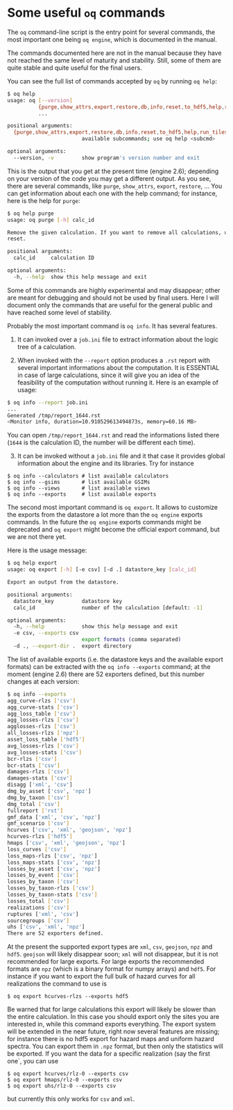 Some useful `oq` commands
=================================

The `oq` command-line script is the entry point for several commands,
the most important one being `oq engine`, which is documented in the
manual.

The commands documented here are not in the manual because they have
not reached the same level of maturity and stability. Still, some of
them are quite stable and quite useful for the final users.

You can see the full list of commands accepted by `oq` by running `oq help`:

```bash
$ oq help
usage: oq [--version]
          {purge,show_attrs,export,restore,db,info,reset,to_hdf5,help,run_tiles,plot,checksum,run_server,tidy,dbserver,engine,dump,plot_uhs,plot_ac,reduce,to_shapefile,show,upgrade_nrml,run,plot_sites,from_shapefile,webui,plot_lc}
          ...

positional arguments:
  {purge,show_attrs,export,restore,db,info,reset,to_hdf5,help,run_tiles,plot,checksum,run_server,tidy,dbserver,engine,dump,plot_uhs,plot_ac,reduce,to_shapefile,show,upgrade_nrml,run,plot_sites,from_shapefile,webui,plot_lc}
                        available subcommands; use oq help <subcmd>

optional arguments:
  --version, -v         show program's version number and exit
```

This is the output that you get at the present time (engine 2.6); depending
on your version of the code you may get a different output. As you see, there
are several commands, like `purge`, `show_attrs`, `export`, `restore`, ...
You can get information about each one with the help command; for instance,
here is the help for `purge`:

```bash
$ oq help purge
usage: oq purge [-h] calc_id

Remove the given calculation. If you want to remove all calculations, use oq
reset.

positional arguments:
  calc_id     calculation ID

optional arguments:
  -h, --help  show this help message and exit
```

Some of this commands are highly experimental and may disappear; other are
meant for debugging and should not be used by final users. Here I will
document only the commands that are useful for the general public and
have reached some level of stability.

Probably the most important command is `oq info`. It has several
features.

1. It can invoked over a `job.ini` file to extract information about the
logic tree of a calculation.

2. When invoked with the `--report` option produces a `.rst` report with
several important informations about the computation. It is ESSENTIAL in
case of large calculations, since it will give you an idea of the feasibility
of the computation without running it. Here is an example of usage:

```bash
$ oq info --report job.ini
...
Generated /tmp/report_1644.rst
<Monitor info, duration=10.910529613494873s, memory=60.16 MB>
```
You can open `/tmp/report_1644.rst` and read the informations listed there
(`1644` is the calculation ID, the number will be different each time).

3. It can be invoked without a `job.ini` file and it that case it provides
global information about the engine and its libraries. Try for instance

```
$ oq info --calculators # list available calculators
$ oq info --gsims       # list available GSIMs
$ oq info --views       # list available views
$ oq info --exports     # list available exports
```

The second most important command is `oq export`. It allows to customize
the exports from the datastore a lot more than the `oq engine` exports
commands. In the future the  `oq engine` exports commands might be
deprecated and `oq export` might become the official export command, but
we are not there yet.

Here is the usage message:

```bash
$ oq help export
usage: oq export [-h] [-e csv] [-d .] datastore_key [calc_id]

Export an output from the datastore.

positional arguments:
  datastore_key         datastore key
  calc_id               number of the calculation [default: -1]

optional arguments:
  -h, --help            show this help message and exit
  -e csv, --exports csv
                        export formats (comma separated)
  -d ., --export-dir .  export directory
```

The list of available exports (i.e. the datastore keys and the available export
formats) can be extracted with the `oq info --exports`
command; at the moment (engine 2.6) there are 52 exporters defined, but
this number changes at each version:

```bash
$ oq info --exports
agg_curve-rlzs ['csv']
agg_curve-stats ['csv']
agg_loss_table ['csv']
agg_losses-rlzs ['csv']
agglosses-rlzs ['csv']
all_losses-rlzs ['npz']
asset_loss_table ['hdf5']
avg_losses-rlzs ['csv']
avg_losses-stats ['csv']
bcr-rlzs ['csv']
bcr-stats ['csv']
damages-rlzs ['csv']
damages-stats ['csv']
disagg ['xml', 'csv']
dmg_by_asset ['csv', 'npz']
dmg_by_taxon ['csv']
dmg_total ['csv']
fullreport ['rst']
gmf_data ['xml', 'csv', 'npz']
gmf_scenario ['csv']
hcurves ['csv', 'xml', 'geojson', 'npz']
hcurves-rlzs ['hdf5']
hmaps ['csv', 'xml', 'geojson', 'npz']
loss_curves ['csv']
loss_maps-rlzs ['csv', 'npz']
loss_maps-stats ['csv', 'npz']
losses_by_asset ['csv', 'npz']
losses_by_event ['csv']
losses_by_taxon ['csv']
losses_by_taxon-rlzs ['csv']
losses_by_taxon-stats ['csv']
losses_total ['csv']
realizations ['csv']
ruptures ['xml', 'csv']
sourcegroups ['csv']
uhs ['csv', 'xml', 'npz']
There are 52 exporters defined.
```

At the present the supported export types are `xml`, `csv`, `geojson`,
`npz` and `hdf5`. `geojson` will likely disappear soon; `xml` will not
disappear, but it is not recommended for large exports. For large exports
the recommended formats are `npz` (which is a binary format for numpy arrays)
and `hdf5`. For instance if you want to export the full bulk of hazard curves
for all realizations the command to use is

```
$ oq export hcurves-rlzs --exports hdf5
```

Be warned that for large calculations this export will likely be slower than
the entire calculation. In this case you should export only the sites you
are interested in, while this command exports everything.
The export system will be extended in the near future, right now several
features are missing; for instance there is no hdf5 export for hazard maps and
uniform hazard spectra. You can export them in `.npz` format, but then
only the statistics will be exported. If you want the data for a specific
realization (say the first one`, you can use

```
$ oq export hcurves/rlz-0 --exports csv
$ oq export hmaps/rlz-0 --exports csv
$ oq export uhs/rlz-0 --exports csv
```

but currently this only works for `csv` and `xml`.
